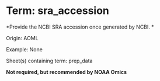 # Term: sra_accession

*Provide the NCBI SRA accession once generated by NCBI. *

Origin: AOML

Example: None

Sheet(s) containing term: prep_data

**Not required, but recommended by NOAA Omics**